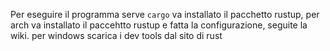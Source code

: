 Per eseguire il programma serve `cargo`
va installato il pacchetto rustup, per arch va installato il paccehtto rustup e fatta la configurazione, seguite la wiki. per windows scarica i dev tools dal sito di rust
